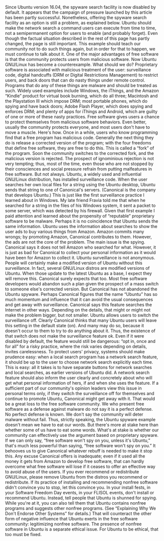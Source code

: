 Since Ubuntu version 16.04, the spyware search facility is now disabled by default. It appears that the campaign of pressure launched by this article has been partly successful. Nonetheless, offering the spyware search facility as an option is still a problem, as explained below. Ubuntu should make the network search a command users can execute from time to time, not a semipermanent option for users to enable (and probably forget). Even though the factual situation described in the rest of this page has partly changed, the page is still important. This example should teach our community not to do such things again, but in order for that to happen, we must continue to talk about it. One of the major advantages of free software is that the community protects users from malicious software. Now Ubuntu GNU/Linux has become a counterexample. What should we do? Proprietary software is associated with malicious treatment of the user: surveillance code, digital handcuffs (DRM or Digital Restrictions Management) to restrict users, and back doors that can do nasty things under remote control. Programs that do any of these things are malware and should be treated as such. Widely used examples include Windows, the iThings, and the Amazon “Kindle” product for virtual book burning, which do all three; Macintosh and the Playstation III which impose DRM; most portable phones, which do spying and have back doors; Adobe Flash Player, which does spying and enforces DRM; and plenty of apps for iThings and Android, which are guilty of one or more of these nasty practices. Free software gives users a chance to protect themselves from malicious software behaviors. Even better, usually the community protects everyone, and most users don't have to move a muscle. Here's how. Once in a while, users who know programming find that a free program has malicious code. Generally the next thing they do is release a corrected version of the program; with the four freedoms that define free software, they are free to do this. This is called a “fork” of the program. Soon the community switches to the corrected fork, and the malicious version is rejected. The prospect of ignominious rejection is not very tempting; thus, most of the time, even those who are not stopped by their consciences and social pressure refrain from putting malfeatures in free software. But not always. Ubuntu, a widely used and influential GNU/Linux distribution, has installed surveillance code. When the user searches her own local files for a string using the Ubuntu desktop, Ubuntu sends that string to one of Canonical's servers. (Canonical is the company that develops Ubuntu.) This is just like the first surveillance practice I learned about in Windows. My late friend Fravia told me that when he searched for a string in the files of his Windows system, it sent a packet to some server, which was detected by his firewall. Given that first example I paid attention and learned about the propensity of “reputable” proprietary software to be malware. Perhaps it is no coincidence that Ubuntu sends the same information. Ubuntu uses the information about searches to show the user ads to buy various things from Amazon. Amazon commits many wrongs; by promoting Amazon, Canonical contributes to them. However, the ads are not the core of the problem. The main issue is the spying. Canonical says it does not tell Amazon who searched for what. However, it is just as bad for Canonical to collect your personal information as it would have been for Amazon to collect it. Ubuntu surveillance is not anonymous. People will certainly make a modified version of Ubuntu without this surveillance. In fact, several GNU/Linux distros are modified versions of Ubuntu. When those update to the latest Ubuntu as a base, I expect they will remove this. Canonical surely expects that too. Most free software developers would abandon such a plan given the prospect of a mass switch to someone else's corrected version. But Canonical has not abandoned the Ubuntu spyware. Perhaps Canonical figures that the name “Ubuntu” has so much momentum and influence that it can avoid the usual consequences and get away with surveillance. Canonical says this feature searches the Internet in other ways. Depending on the details, that might or might not make the problem bigger, but not smaller. Ubuntu allows users to switch the surveillance off. Clearly Canonical thinks that many Ubuntu users will leave this setting in the default state (on). And many may do so, because it doesn't occur to them to try to do anything about it. Thus, the existence of that switch does not make the surveillance feature ok. Even if it were disabled by default, the feature would still be dangerous: “opt in, once and for all” for a risky practice, where the risk varies depending on details, invites carelessness. To protect users' privacy, systems should make prudence easy: when a local search program has a network search feature, it should be up to the user to choose network search explicitly each time. This is easy: all it takes is to have separate buttons for network searches and local searches, as earlier versions of Ubuntu did. A network search feature should also inform the user clearly and concretely about who will get what personal information of hers, if and when she uses the feature. If a sufficient part of our community's opinion leaders view this issue in personal terms only, if they switch the surveillance off for themselves and continue to promote Ubuntu, Canonical might get away with it. That would be a great loss to the free software community. We who present free software as a defense against malware do not say it is a perfect defense. No perfect defense is known. We don't say the community will deter malware without fail. Thus, strictly speaking, the Ubuntu spyware example doesn't mean we have to eat our words. But there's more at stake here than whether some of us have to eat some words. What's at stake is whether our community can effectively use the argument based on proprietary spyware. If we can only say, “free software won't spy on you, unless it's Ubuntu,” that's much less powerful than saying, “free software won't spy on you.” It behooves us to give Canonical whatever rebuff is needed to make it stop this. Any excuse Canonical offers is inadequate; even if it used all the money it gets from Amazon to develop free software, that can hardly overcome what free software will lose if it ceases to offer an effective way to avoid abuse of the users. If you ever recommend or redistribute GNU/Linux, please remove Ubuntu from the distros you recommend or redistribute. If its practice of installing and recommending nonfree software didn't convince you to stop, let this convince you. In your install fests, in your Software Freedom Day events, in your FLISOL events, don't install or recommend Ubuntu. Instead, tell people that Ubuntu is shunned for spying. While you're at it, you can also tell them that Ubuntu contains nonfree programs and suggests other nonfree programs. (See “Explaining Why We Don't Endorse Other Systems” for details.) That will counteract the other form of negative influence that Ubuntu exerts in the free software community: legitimizing nonfree software. The presence of nonfree software in Ubuntu is a separate ethical issue. For Ubuntu to be ethical, that too must be fixed.